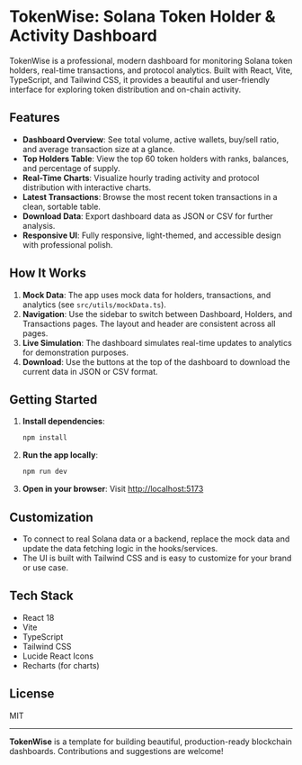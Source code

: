 # TokenWise: Solana Token Holder & Activity Dashboard

TokenWise is a professional, modern dashboard for monitoring Solana token holders, real-time transactions, and protocol analytics. Built with React, Vite, TypeScript, and Tailwind CSS, it provides a beautiful and user-friendly interface for exploring token distribution and on-chain activity.

## Features

- **Dashboard Overview**: See total volume, active wallets, buy/sell ratio, and average transaction size at a glance.
- **Top Holders Table**: View the top 60 token holders with ranks, balances, and percentage of supply.
- **Real-Time Charts**: Visualize hourly trading activity and protocol distribution with interactive charts.
- **Latest Transactions**: Browse the most recent token transactions in a clean, sortable table.
- **Download Data**: Export dashboard data as JSON or CSV for further analysis.
- **Responsive UI**: Fully responsive, light-themed, and accessible design with professional polish.

## How It Works

1. **Mock Data**: The app uses mock data for holders, transactions, and analytics (see `src/utils/mockData.ts`).
2. **Navigation**: Use the sidebar to switch between Dashboard, Holders, and Transactions pages. The layout and header are consistent across all pages.
3. **Live Simulation**: The dashboard simulates real-time updates to analytics for demonstration purposes.
4. **Download**: Use the buttons at the top of the dashboard to download the current data in JSON or CSV format.

## Getting Started

1. **Install dependencies**:
   ```sh
   npm install
   ```
2. **Run the app locally**:
   ```sh
   npm run dev
   ```
3. **Open in your browser**:
   Visit [http://localhost:5173](http://localhost:5173)

## Customization

- To connect to real Solana data or a backend, replace the mock data and update the data fetching logic in the hooks/services.
- The UI is built with Tailwind CSS and is easy to customize for your brand or use case.

## Tech Stack
- React 18
- Vite
- TypeScript
- Tailwind CSS
- Lucide React Icons
- Recharts (for charts)

## License
MIT

---

**TokenWise** is a template for building beautiful, production-ready blockchain dashboards. Contributions and suggestions are welcome!
